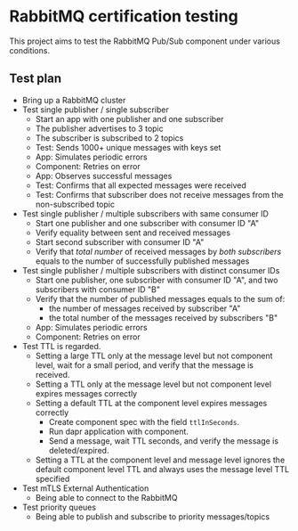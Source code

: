 # RabbitMQ certification testing

This project aims to test the RabbitMQ Pub/Sub component under various conditions.

## Test plan

* Bring up a RabbitMQ cluster
* Test single publisher / single subscriber
    * Start an app with one publisher and one subscriber
    * The publisher advertises to 3 topic
    * The subscriber is subscribed to 2 topics
    * Test: Sends 1000+ unique messages with keys set
    * App: Simulates periodic errors
    * Component: Retries on error
    * App: Observes successful messages
    * Test: Confirms that all expected messages were received
    * Test: Confirms that subscriber does not receive messages from the non-subscribed topic
* Test single publisher / multiple subscribers with same consumer ID
    * Start one publisher and one subscriber with consumer ID "A"
    * Verify equality between sent and received messages
    * Start second subscriber with consumer ID "A"
    * Verify that *total number* of received messages by *both subscribers* equals to the number of successfully published messages
* Test single publisher / multiple subscribers with distinct consumer IDs
    * Start one publisher, one subscriber with consumer ID "A", and two subscribers with consumer ID "B"
    * Verify that the number of published messages equals to the sum of:
        * the number of messages received by subscriber "A"
        * the total number of the messages received by subscribers "B"
    * App: Simulates periodic errors
    * Component: Retries on error
* Test TTL is regarded.
  * Setting a large TTL only at the message level but not component level, wait for a small period, and verify that the message is received.
  * Setting a TTL only at the message level but not component level expires messages correctly
  * Setting a default TTL at the component level expires messages correctly
    * Create component spec with the field `ttlInSeconds`.
    * Run dapr application with component.
    * Send a message, wait TTL seconds, and verify the message is deleted/expired.
  * Setting a TTL at the component level and message level ignores the default component level TTL and always uses the message level TTL specified
* Test mTLS External Authentication
  * Being able to connect to the RabbitMQ
* Test priority queues
  * Being able to publish and subscribe to priority messages/topics